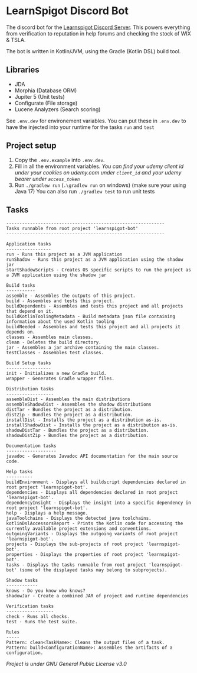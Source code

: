 # LearnSpigot Discord Bot
The discord bot for the [Learnspigot Discord Server](https://learnspigot.com/discord). This powers everything from verification to reputation in help forums and checking the stock of WIX & TSLA.  

The bot is written in Kotlin/JVM, using the Gradle (Kotlin DSL) build tool.
## Libraries
- JDA
- Morphia (Database ORM)
- Jupiter 5 (Unit tests)
- Configurate (File storage)
- Lucene Analyzers (Search scoring)

See `.env.dev` for environement variables. You can put these in `.env.dev` to have the injected into your runtime for the tasks `run` and `test`

## Project setup
1. Copy the `.env.example` into `.env.dev`.
2. Fill in all the environment variables.
   *You can find your udemy client id under your cookies on udemy.com under `client_id` and your udemy bearer under `access_token`*
3. Run `./gradlew run` (`.\gradlew run` on windows) (make sure your using Java 17)
   You can also run `./gradlew test` to run unit tests

## Tasks
```
------------------------------------------------------------
Tasks runnable from root project 'learnspigot-bot'
------------------------------------------------------------

Application tasks
-----------------
run - Runs this project as a JVM application
runShadow - Runs this project as a JVM application using the shadow jar
startShadowScripts - Creates OS specific scripts to run the project as a JVM application using the shadow jar

Build tasks
-----------
assemble - Assembles the outputs of this project.
build - Assembles and tests this project.
buildDependents - Assembles and tests this project and all projects that depend on it.
buildKotlinToolingMetadata - Build metadata json file containing information about the used Kotlin tooling
buildNeeded - Assembles and tests this project and all projects it depends on.
classes - Assembles main classes.
clean - Deletes the build directory.
jar - Assembles a jar archive containing the main classes.
testClasses - Assembles test classes.

Build Setup tasks
-----------------
init - Initializes a new Gradle build.
wrapper - Generates Gradle wrapper files.

Distribution tasks
------------------
assembleDist - Assembles the main distributions
assembleShadowDist - Assembles the shadow distributions
distTar - Bundles the project as a distribution.
distZip - Bundles the project as a distribution.
installDist - Installs the project as a distribution as-is.
installShadowDist - Installs the project as a distribution as-is.
shadowDistTar - Bundles the project as a distribution.
shadowDistZip - Bundles the project as a distribution.

Documentation tasks
-------------------
javadoc - Generates Javadoc API documentation for the main source code.

Help tasks
----------
buildEnvironment - Displays all buildscript dependencies declared in root project 'learnspigot-bot'.
dependencies - Displays all dependencies declared in root project 'learnspigot-bot'.
dependencyInsight - Displays the insight into a specific dependency in root project 'learnspigot-bot'.
help - Displays a help message.
javaToolchains - Displays the detected java toolchains.
kotlinDslAccessorsReport - Prints the Kotlin code for accessing the currently available project extensions and conventions.
outgoingVariants - Displays the outgoing variants of root project 'learnspigot-bot'.
projects - Displays the sub-projects of root project 'learnspigot-bot'.
properties - Displays the properties of root project 'learnspigot-bot'.
tasks - Displays the tasks runnable from root project 'learnspigot-bot' (some of the displayed tasks may belong to subprojects).

Shadow tasks
------------
knows - Do you know who knows?
shadowJar - Create a combined JAR of project and runtime dependencies

Verification tasks
------------------
check - Runs all checks.
test - Runs the test suite.

Rules
-----
Pattern: clean<TaskName>: Cleans the output files of a task.
Pattern: build<ConfigurationName>: Assembles the artifacts of a configuration.
```

*Project is under GNU General Public License v3.0*
